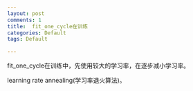 ```yaml
---
layout: post
comments: 1
title:  fit_one_cycle在训练
categories: Default
tags: Default

---
```




fit_one_cycle在训练中，先使用较大的学习率，在逐步减小学习率。

learning rate annealing(学习率退火算法)。
